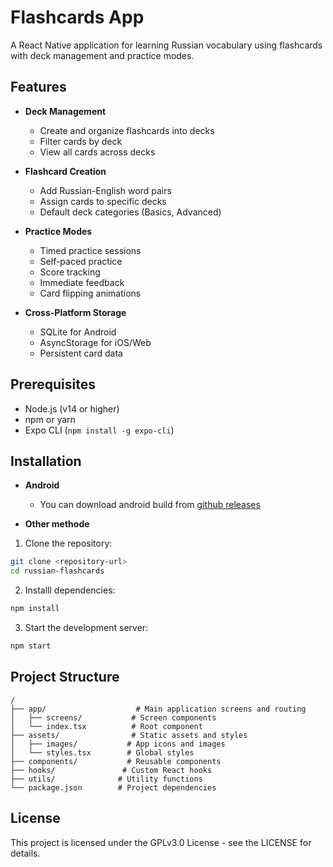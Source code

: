 # Flashcards App

A React Native application for learning Russian vocabulary using flashcards with deck management and practice modes.

## Features

- **Deck Management**
  - Create and organize flashcards into decks
  - Filter cards by deck
  - View all cards across decks

- **Flashcard Creation**
  - Add Russian-English word pairs
  - Assign cards to specific decks
  - Default deck categories (Basics, Advanced)

- **Practice Modes**
  - Timed practice sessions
  - Self-paced practice
  - Score tracking
  - Immediate feedback
  - Card flipping animations

- **Cross-Platform Storage**
  - SQLite for Android
  - AsyncStorage for iOS/Web
  - Persistent card data

## Prerequisites

- Node.js (v14 or higher)
- npm or yarn
- Expo CLI (`npm install -g expo-cli`)

## Installation
- **Android**
  - You can download android build from [github releases](https://github.com/Huz2e/flashcards/releases)
  

- **Other methode**
1. Clone the repository:

```sh
git clone <repository-url>
cd russian-flashcards
```

2. Installl dependencies:

```sh
npm install
```

3. Start the development server:

```sh
npm start
```

## Project Structure

```
/
├── app/                    # Main application screens and routing
│   ├── screens/           # Screen components
│   └── index.tsx          # Root component
├── assets/                # Static assets and styles
│   ├── images/           # App icons and images
│   └── styles.tsx        # Global styles
├── components/           # Reusable components
├── hooks/               # Custom React hooks
├── utils/              # Utility functions
└── package.json        # Project dependencies
```

## License

This project is licensed under the GPLv3.0 License - see the LICENSE for details.

